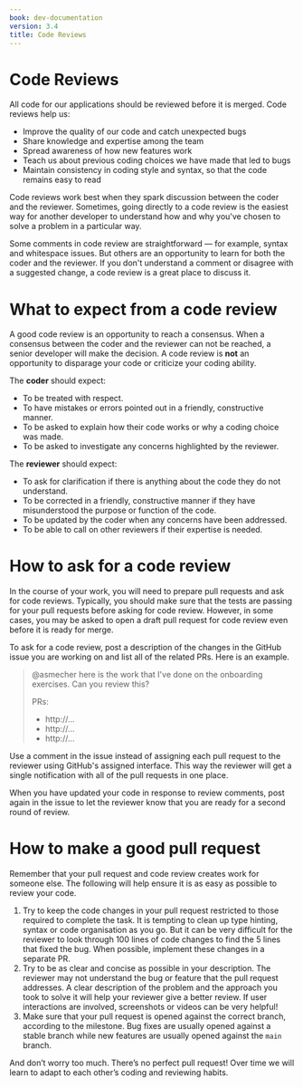 ```yaml
---
book: dev-documentation
version: 3.4
title: Code Reviews
---
```


# Code Reviews

All code for our applications should be reviewed before it is merged. Code reviews help us:

- Improve the quality of our code and catch unexpected bugs
- Share knowledge and expertise among the team
- Spread awareness of how new features work
- Teach us about previous coding choices we have made that led to bugs
- Maintain consistency in coding style and syntax, so that the code remains easy to read

Code reviews work best when they spark discussion between the coder and the reviewer. Sometimes, going directly to a code review is the easiest way for another developer to understand how and why you've chosen to solve a problem in a particular way.

Some comments in code review are straightforward — for example, syntax and whitespace issues. But others are an opportunity to learn for both the coder and the reviewer. If you don't understand a comment or disagree with a suggested change, a code review is a great place to discuss it.

# What to expect from a code review

A good code review is an opportunity to reach a consensus. When a consensus between the coder and the reviewer can not be reached, a senior developer will make the decision. A code review is **not** an opportunity to disparage your code or criticize your coding ability.

The **coder** should expect:

- To be treated with respect.
- To have mistakes or errors pointed out in a friendly, constructive manner.
- To be asked to explain how their code works or why a coding choice was made.
- To be asked to investigate any concerns highlighted by the reviewer.

The **reviewer** should expect:

- To ask for clarification if there is anything about the code they do not understand.
- To be corrected in a friendly, constructive manner if they have misunderstood the purpose or function of the code.
- To be updated by the coder when any concerns have been addressed.
- To be able to call on other reviewers if their expertise is needed.

# How to ask for a code review

In the course of your work, you will need to prepare pull requests and ask for code reviews. Typically, you should make sure that the tests are passing for your pull requests before asking for code review. However, in some cases, you may be asked to open a draft pull request for code review even before it is ready for merge.

To ask for a code review, post a description of the changes in the GitHub issue you are working on and list all of the related PRs. Here is an example.

> @asmecher here is the work that I've done on the onboarding exercises. Can you review this?
>
> PRs:
> - http://...
> - http://...
> - http://...
> 

Use a comment in the issue instead of assigning each pull request to the reviewer using GitHub's assigned interface. This way the reviewer will get a single notification with all of the pull requests in one place.

When you have updated your code in response to review comments, post again in the issue to let the reviewer know that you are ready for a second round of review.

# How to make a good pull request

Remember that your pull request and code review creates work for someone else. The following will help ensure it is as easy as possible to review your code.

1. Try to keep the code changes in your pull request restricted to those required to complete the task. It is tempting to clean up type hinting, syntax or code organisation as you go. But it can be very difficult for the reviewer to look through 100 lines of code changes to find the 5 lines that fixed the bug. When possible, implement these changes in a separate PR.
2. Try to be as clear and concise as possible in your description. The reviewer may not understand the bug or feature that the pull request addresses. A clear description of the problem and the approach you took to solve it will help your reviewer give a better review. If user interactions are involved, screenshots or videos can be very helpful!
3. Make sure that your pull request is opened against the correct branch, according to the milestone. Bug fixes are usually opened against a stable branch while new features are usually opened against the `main` branch.

And don’t worry too much. There’s no perfect pull request! Over time we will learn to adapt to each other’s coding and reviewing habits.
